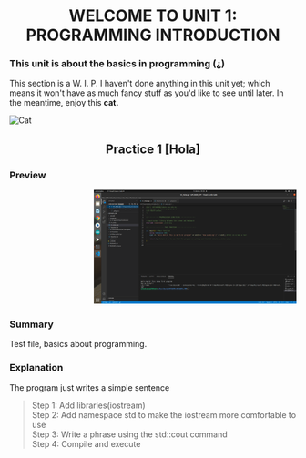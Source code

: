 <h1 align="center">
WELCOME TO UNIT 1: PROGRAMMING INTRODUCTION

### This unit is about the basics in programming  (¿)
This section is a W. I. P. I haven't done anything in this unit yet; which means it won't have as much fancy stuff as you'd like to see until later. In the meantime, enjoy this **cat.** 

![Cat](https://www.foundanimals.org/wp-content/uploads/2020/02/Kitten.jpg)  


<h2 align="center">
Practice 1 [Hola]
</h4>


### Preview  

<div align ="right">
<img alt="c++" height="200" src="U1 Programming Introduction/Imagenes/Practica1.png"/>
</div>    


### Summary
Test file, basics about programming.
### Explanation
The program just writes a simple sentence
> Step 1: Add libraries(iostream)  
> Step 2: Add namespace std to make the iostream more comfortable to use  
> Step 3: Write a phrase using the std::cout command  
> Step 4: Compile and execute  
